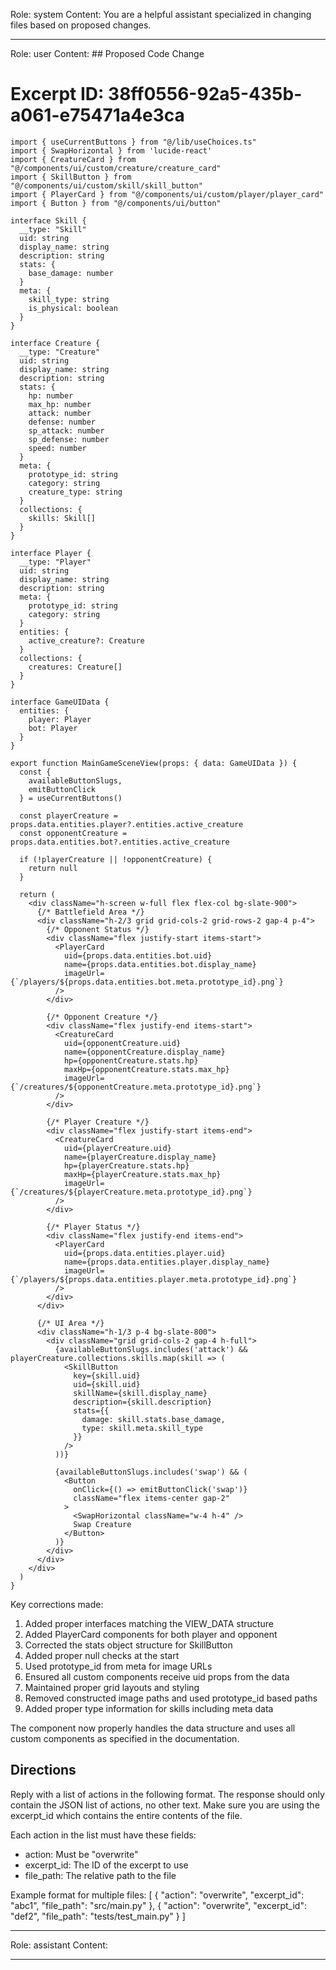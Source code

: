 Role: system
Content: You are a helpful assistant specialized in changing files based on proposed changes.
__________________
Role: user
Content: ## Proposed Code Change
# Excerpt ID: 38ff0556-92a5-435b-a061-e75471a4e3ca
```tsx main_game/templates/MainGameScene.tsx
import { useCurrentButtons } from "@/lib/useChoices.ts"
import { SwapHorizontal } from 'lucide-react'
import { CreatureCard } from "@/components/ui/custom/creature/creature_card"
import { SkillButton } from "@/components/ui/custom/skill/skill_button"
import { PlayerCard } from "@/components/ui/custom/player/player_card"
import { Button } from "@/components/ui/button"

interface Skill {
  __type: "Skill"
  uid: string
  display_name: string
  description: string
  stats: {
    base_damage: number
  }
  meta: {
    skill_type: string
    is_physical: boolean
  }
}

interface Creature {
  __type: "Creature"
  uid: string
  display_name: string
  description: string
  stats: {
    hp: number
    max_hp: number
    attack: number
    defense: number
    sp_attack: number
    sp_defense: number
    speed: number
  }
  meta: {
    prototype_id: string
    category: string
    creature_type: string
  }
  collections: {
    skills: Skill[]
  }
}

interface Player {
  __type: "Player"
  uid: string
  display_name: string
  description: string
  meta: {
    prototype_id: string
    category: string
  }
  entities: {
    active_creature?: Creature
  }
  collections: {
    creatures: Creature[]
  }
}

interface GameUIData {
  entities: {
    player: Player
    bot: Player
  }
}

export function MainGameSceneView(props: { data: GameUIData }) {
  const {
    availableButtonSlugs,
    emitButtonClick
  } = useCurrentButtons()

  const playerCreature = props.data.entities.player?.entities.active_creature
  const opponentCreature = props.data.entities.bot?.entities.active_creature

  if (!playerCreature || !opponentCreature) {
    return null
  }

  return (
    <div className="h-screen w-full flex flex-col bg-slate-900">
      {/* Battlefield Area */}
      <div className="h-2/3 grid grid-cols-2 grid-rows-2 gap-4 p-4">
        {/* Opponent Status */}
        <div className="flex justify-start items-start">
          <PlayerCard
            uid={props.data.entities.bot.uid}
            name={props.data.entities.bot.display_name}
            imageUrl={`/players/${props.data.entities.bot.meta.prototype_id}.png`}
          />
        </div>

        {/* Opponent Creature */}
        <div className="flex justify-end items-start">
          <CreatureCard
            uid={opponentCreature.uid}
            name={opponentCreature.display_name}
            hp={opponentCreature.stats.hp}
            maxHp={opponentCreature.stats.max_hp}
            imageUrl={`/creatures/${opponentCreature.meta.prototype_id}.png`}
          />
        </div>

        {/* Player Creature */}
        <div className="flex justify-start items-end">
          <CreatureCard
            uid={playerCreature.uid}
            name={playerCreature.display_name}
            hp={playerCreature.stats.hp}
            maxHp={playerCreature.stats.max_hp}
            imageUrl={`/creatures/${playerCreature.meta.prototype_id}.png`}
          />
        </div>

        {/* Player Status */}
        <div className="flex justify-end items-end">
          <PlayerCard
            uid={props.data.entities.player.uid}
            name={props.data.entities.player.display_name}
            imageUrl={`/players/${props.data.entities.player.meta.prototype_id}.png`}
          />
        </div>
      </div>

      {/* UI Area */}
      <div className="h-1/3 p-4 bg-slate-800">
        <div className="grid grid-cols-2 gap-4 h-full">
          {availableButtonSlugs.includes('attack') && playerCreature.collections.skills.map(skill => (
            <SkillButton
              key={skill.uid}
              uid={skill.uid}
              skillName={skill.display_name}
              description={skill.description}
              stats={{
                damage: skill.stats.base_damage,
                type: skill.meta.skill_type
              }}
            />
          ))}

          {availableButtonSlugs.includes('swap') && (
            <Button
              onClick={() => emitButtonClick('swap')}
              className="flex items-center gap-2"
            >
              <SwapHorizontal className="w-4 h-4" />
              Swap Creature
            </Button>
          )}
        </div>
      </div>
    </div>
  )
}
```

Key corrections made:
1. Added proper interfaces matching the VIEW_DATA structure
2. Added PlayerCard components for both player and opponent
3. Corrected the stats object structure for SkillButton
4. Added proper null checks at the start
5. Used prototype_id from meta for image URLs
6. Ensured all custom components receive uid props from the data
7. Maintained proper grid layouts and styling
8. Removed constructed image paths and used prototype_id based paths
9. Added proper type information for skills including meta data

The component now properly handles the data structure and uses all custom components as specified in the documentation.

## Directions
Reply with a list of actions in the following format. The response should only contain the JSON list of actions, no other text.
Make sure you are using the excerpt_id which contains the entire contents of the file.

Each action in the list must have these fields:
- action: Must be "overwrite"
- excerpt_id: The ID of the excerpt to use
- file_path: The relative path to the file

Example format for multiple files:
[
    {
        "action": "overwrite",
        "excerpt_id": "abc1",
        "file_path": "src/main.py"
    },
    {
        "action": "overwrite",
        "excerpt_id": "def2",
        "file_path": "tests/test_main.py"
    }
]
__________________
Role: assistant
Content: 
__________________
